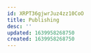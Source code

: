 ```yaml
---
id: XRPT36gjwrJuz4zz10CoO
title: Publishing
desc: ''
updated: 1639958268750
created: 1639958268750
---
```


